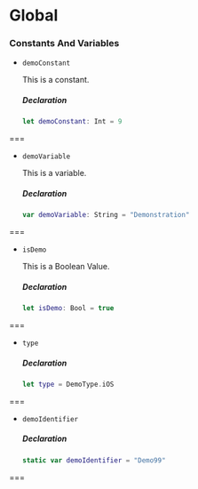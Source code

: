 # Global

### Constants And Variables

- `demoConstant`

  This is a constant.

  ##### Declaration

  ```swift
  let demoConstant: Int = 9
  ```

===

- `demoVariable`

  This is a variable.

  ##### Declaration

  ```swift
  var demoVariable: String = "Demonstration"
  ```

===

- `isDemo`

  This is a Boolean Value.

  ##### Declaration

  ```swift
  let isDemo: Bool = true
  ```

===

- `type`


  ##### Declaration

  ```swift
  let type = DemoType.iOS
  ```

===

- `demoIdentifier`


  ##### Declaration

  ```swift
  static var demoIdentifier = "Demo99"
  ```

===

